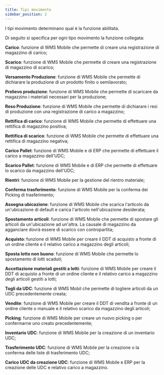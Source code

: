 ```yaml
---
title: Tipi movimento
sidebar_position: 2
---
```


I tipi movimento determinano qual è la funzione abilitata. 

Di seguito si specifica per ogni tipo movimento la funzione collegata:

**Carico**: funzione di WMS Mobile che permette di creare una registrazione di magazzino di carico;

**Scarico**: funzione di WMS Mobile che permette di creare una registrazione di magazzino di scarico;

**Versamento Produzione**: funzione di WMS Mobile che permette di dichiarare la produzione di un prodotto finito o semilavorato;

**Prelievo produzione**: funzione di WMS Mobile che permette di scaricare da magazzino i materiali necessari per la produzione;

**Reso Produzione**: funzione di WMS Mobile che permette di dichiarare i resi di produzione con una registrazione di carico a magazzino;

**Rettifica di carico**: funzione di WMS Mobile che permette di effettuare una rettifica di magazzino positiva;

**Rettifica di scarico**: funzione di WMS Mobile che permette di effettuare una rettifica di magazzino negativa;

**Carico Pallet**: funzione di WMS Mobile e di ERP che permette di effettuare il carico a magazzino dell'UDC;

**Scarico Pallet**: funzione di WMS Mobile e di ERP che permette di effettuare lo scarico da magazzino dell'UDC;

**Rientri**: funzione di WMS Mobile per la gestione del rientro materiale;

**Conferma trasferimento**: funzione di WMS Mobile per la conferma dei Picking di trasferimento;

**Assegna ubicazione**: funzione di WMS Mobile che scarica l'articolo da un'ubicazione di default e carica l'articolo nell'ubicazione desiderata;

**Spostamento articoli**: funzione di WMS Mobile che permette di spostare gli articoli da un'ubicazione ad un'altra. La causale di magazzino da agganciare dovrà essere di scarico con contropartita;

**Acquisto**: funzione di WMS Mobile per creare il DDT di acquisto a fronte di un ordine cliente e il relativo carico a magazzino degli articoli;

**Sposta lotto non buono**: funzione di WMS Mobile che permette lo spostamento di lotti scaduti;

**Accettazione materiali gestiti a lotti**: funzione di WMS Mobile per creare il DDT di acquisto a fronte di un ordine cliente e il relativo carico a magazzino degli articoli gestiti a lotti;

**Togli da UDC**: funzione di WMS Mobil che permette di togliere articoli da un UDC precedentemente creata;

**Vendite**: funzione di WMS Mobile per creare il DDT di vendita a fronte di un ordine cliente o manuale e il relativo scarico da magazzino degli articoli;

**Picking**: funzione di WMS Mobile per creare un nuovo picking o per confermarne uno creato precedentemente;

**Inventario UDC**: funzione di WMS Mobile per la creazione di un inventario UDC;

**Trasferimento UDC**: funzione di WMS Mobile per la creazione o la conferma delle liste di trasferimento UDC;

**Carico UDC da creazione UDC**: funzione di WMS Mobile e ERP per la creazione delle UDC e relativo carico a magazzino.